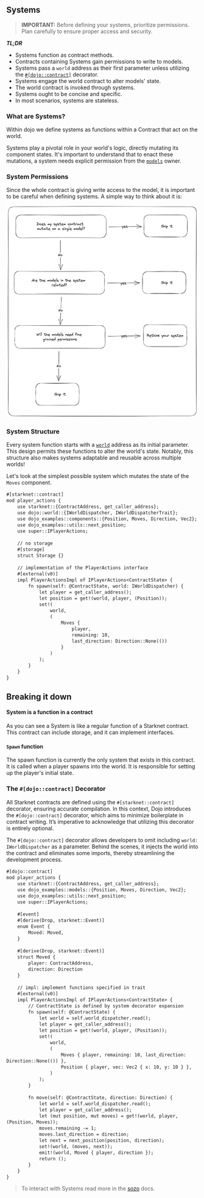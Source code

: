 ## Systems

> **IMPORTANT:** Before defining your systems, prioritize permissions. Plan carefully to ensure proper access and security.

**_TL;DR_**

- Systems function as contract methods.
- Contracts containing Systems gain permissions to write to models.
- Systems pass a `world` address as their first parameter unless utilizing the [`#[dojo::contract]`](#the-dojocontract-decorator) decorator.
- Systems engage the world contract to alter models' state.
- The world contract is invoked through systems.
- Systems ought to be concise and specific.
- In most scenarios, systems are stateless.

### What are Systems?

Within dojo we define systems as functions within a Contract that act on the world.

Systems play a pivotal role in your world's logic, directly mutating its component states. It's important to understand that to enact these mutations, a system needs explicit permission from the [`models`](./models.md) owner.

### System Permissions

Since the whole contract is giving write access to the model, it is important to be careful when defining systems. A simple way to think about it is:

![System Permissions](../images/permissions.png)

### System Structure

Every system function starts with a [`world`](./world.md) address as its initial parameter. This design permits these functions to alter the world's state. Notably, this structure also makes systems adaptable and reusable across multiple worlds!

Let's look at the simplest possible system which mutates the state of the `Moves` component.

```rust,ignore
#[starknet::contract]
mod player_actions {
    use starknet::{ContractAddress, get_caller_address};
    use dojo::world::{IWorldDispatcher, IWorldDispatcherTrait};
    use dojo_examples::components::{Position, Moves, Direction, Vec2};
    use dojo_examples::utils::next_position;
    use super::IPlayerActions;

    // no storage
    #[storage]
    struct Storage {}

    // implementation of the PlayerActions interface
    #[external(v0)]
    impl PlayerActionsImpl of IPlayerActions<ContractState> {
        fn spawn(self: @ContractState, world: IWorldDispatcher) {
            let player = get_caller_address();
            let position = get!(world, player, (Position));
            set!(
                world,
                (
                    Moves {
                        player,
                        remaining: 10,
                        last_direction: Direction::None(())
                    }
                )
            );
        }
    }
}
```

## Breaking it down

#### System is a function in a contract

As you can see a System is like a regular function of a Starknet contract. This contract can include storage, and it can implement interfaces.

#### `Spawn` function

The spawn function is currently the only system that exists in this contract. It is called when a player spawns into the world. It is responsible for setting up the player's initial state.

### The `#[dojo::contract]` Decorator

All Starknet contracts are defined using the `#[starknet::contract]` decorator, ensuring accurate compilation. In this context, Dojo introduces the `#[dojo::contract]` decorator, which aims to minimize boilerplate in contract writing. It’s imperative to acknowledge that utilizing this decorator is entirely optional.

The `#[dojo::contract]` decorator allows developers to omit including `world: IWorldDispatcher` as a parameter. Behind the scenes, it injects the world into the contract and eliminates some imports, thereby streamlining the development process.

```rust,ignore
#[dojo::contract]
mod player_actions {
    use starknet::{ContractAddress, get_caller_address};
    use dojo_examples::models::{Position, Moves, Direction, Vec2};
    use dojo_examples::utils::next_position;
    use super::IPlayerActions;

    #[event]
    #[derive(Drop, starknet::Event)]
    enum Event {
        Moved: Moved,
    }

    #[derive(Drop, starknet::Event)]
    struct Moved {
        player: ContractAddress,
        direction: Direction
    }

    // impl: implement functions specified in trait
    #[external(v0)]
    impl PlayerActionsImpl of IPlayerActions<ContractState> {
        // ContractState is defined by system decorator expansion
        fn spawn(self: @ContractState) {
            let world = self.world_dispatcher.read();
            let player = get_caller_address();
            let position = get!(world, player, (Position));
            set!(
                world,
                (
                    Moves { player, remaining: 10, last_direction: Direction::None(()) },
                    Position { player, vec: Vec2 { x: 10, y: 10 } },
                )
            );
        }

        fn move(self: @ContractState, direction: Direction) {
            let world = self.world_dispatcher.read();
            let player = get_caller_address();
            let (mut position, mut moves) = get!(world, player, (Position, Moves));
            moves.remaining -= 1;
            moves.last_direction = direction;
            let next = next_position(position, direction);
            set!(world, (moves, next));
            emit!(world, Moved { player, direction });
            return ();
        }
    }
}
```

> To interact with Systems read more in the [sozo](../toolchain/sozo/overview.md) docs.
